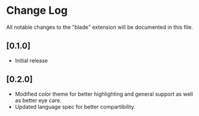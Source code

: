 # Change Log

All notable changes to the "blade" extension will be documented in this file.

## [0.1.0]

- Initial release

## [0.2.0]

- Modified color theme for better highlighting and general support as well as better eye care.
- Updated language spec for better compartibility.